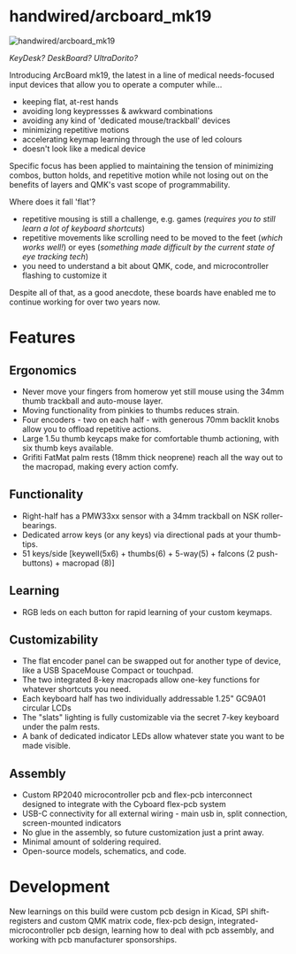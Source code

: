 # handwired/arcboard_mk19
![handwired/arcboard_mk19](https://i.imgur.com/WryFchU.jpg)

*KeyDesk? DeskBoard? UltraDorito?*

Introducing ArcBoard mk19, the latest in a line of medical needs-focused input devices that allow you to operate a computer while...
- keeping flat, at-rest hands
- avoiding long keypressses & awkward combinations
- avoiding any kind of 'dedicated mouse/trackball' devices
- minimizing repetitive motions
- accelerating keymap learning through the use of led colours
- doesn't look like a medical device

Specific focus has been applied to maintaining the tension of minimizing combos, button holds, and repetitive motion while not losing out on the benefits of layers and QMK's vast scope of programmability.

Where does it fall 'flat'?
- repetitive mousing is still a challenge, e.g. games (_requires you to still learn a lot of keyboard shortcuts_)
- repetitive movements like scrolling need to be moved to the feet (_which works well!_) or eyes (_something made difficult by the current state of eye tracking tech_)
- you need to understand a bit about QMK, code, and microcontroller flashing to customize it

Despite all of that, as a good anecdote, these boards have enabled me to continue working for over two years now.

# Features
## Ergonomics
- Never move your fingers from homerow yet still mouse using the 34mm thumb trackball and auto-mouse layer.
- Moving functionality from pinkies to thumbs reduces strain.
- Four encoders - two on each half - with generous 70mm backlit knobs allow you to offload repetitive actions.
- Large 1.5u thumb keycaps make for comfortable thumb actioning, with six thumb keys available.
- Grifiti FatMat palm rests (18mm thick neoprene) reach all the way out to the macropad, making every action comfy.

## Functionality
- Right-half has a PMW33xx sensor with a 34mm trackball on NSK roller-bearings.
- Dedicated arrow keys (or any keys) via directional pads at your thumb-tips.
- 51 keys/side [keywell(5x6) + thumbs(6) + 5-way(5) + falcons (2 push-buttons) + macropad (8)]

## Learning
- RGB leds on each button for rapid learning of your custom keymaps.

## Customizability
- The flat encoder panel can be swapped out for another type of device, like a USB SpaceMouse Compact or touchpad.
- The two integrated 8-key macropads allow one-key functions for whatever shortcuts you need. 
- Each keyboard half has two individually addressable 1.25" GC9A01 circular LCDs
- The "slats" lighting is fully customizable via the secret 7-key keyboard under the palm rests.
- A bank of dedicated indicator LEDs allow whatever state you want to be made visible.

## Assembly
- Custom RP2040 microcontroller pcb and flex-pcb interconnect designed to integrate with the Cyboard flex-pcb system
- USB-C connectivity for all external wiring - main usb in, split connection, screen-mounted indicators
- No glue in the assembly, so future customization just a print away.
- Minimal amount of soldering required.
- Open-source models, schematics, and code.

# Development
New learnings on this build were custom pcb design in Kicad, SPI shift-registers and custom QMK matrix code, flex-pcb design, integrated-microcontroller pcb design, learning how to deal with pcb assembly, and working with pcb manufacturer sponsorships.

